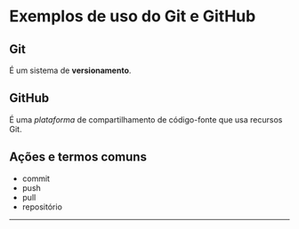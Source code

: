 # Exemplos de uso do Git e GitHub

## Git

É um sistema de **versionamento**.

## GitHub

É uma _plataforma_ de compartilhamento de código-fonte que usa recursos Git.

## Ações e termos comuns

- commit
- push
- pull
- repositório

---
